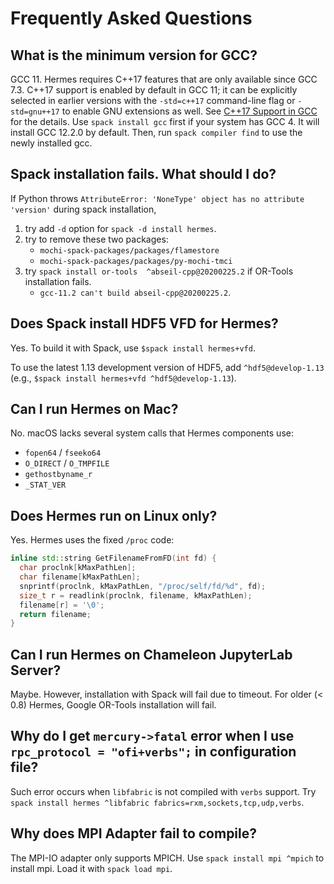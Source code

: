 # Frequently Asked Questions

## What is the minimum version for GCC?

GCC 11. Hermes requires C++17 features that are only available since GCC 7.3. C++17 support is enabled by default in GCC 11; it can be explicitly selected in earlier versions with the `-std=c++17` command-line flag or `-std=gnu++17` to enable GNU extensions as well. See [C++17 Support in GCC](https://gcc.gnu.org/projects/cxx-status.html#cxx17) for the details. Use `spack install gcc` first if your system has GCC 4. It will install GCC 12.2.0 by default. Then, run `spack compiler find` to use the newly installed gcc.

## Spack installation fails. What should I do?

If Python throws `AttributeError: 'NoneType' object has no attribute 'version'` during spack installation,

1. try add `-d` option for `spack -d install hermes`.
2. try to remove these two packages:
   - `mochi-spack-packages/packages/flamestore`
   - `mochi-spack-packages/packages/py-mochi-tmci`
3. try `spack install or-tools  ^abseil-cpp@20200225.2` if OR-Tools installation fails.
   - `gcc-11.2 can't build abseil-cpp@20200225.2`.

## Does Spack install HDF5 VFD for Hermes?

Yes. To build it with Spack, use `$spack install hermes+vfd`.

To use the latest 1.13 development version of HDF5, add `^hdf5@develop-1.13` (e.g., `$spack install hermes+vfd ^hdf5@develop-1.13`).

## Can I run Hermes on Mac?

No. macOS lacks several system calls that Hermes components use:

- `fopen64` / `fseeko64`
- `O_DIRECT` / `O_TMPFILE`
- `gethostbyname_r`
- `_STAT_VER`

## Does Hermes run on Linux only?

Yes. Hermes uses the fixed `/proc` code:

```cpp
inline std::string GetFilenameFromFD(int fd) {
  char proclnk[kMaxPathLen];
  char filename[kMaxPathLen];
  snprintf(proclnk, kMaxPathLen, "/proc/self/fd/%d", fd);
  size_t r = readlink(proclnk, filename, kMaxPathLen);
  filename[r] = '\0';
  return filename;
}
```

## Can I run Hermes on Chameleon JupyterLab Server?

Maybe. However, installation with Spack will fail due to timeout. For older (< 0.8) Hermes, Google OR-Tools installation will fail.

## Why do I get `mercury->fatal` error when I use `rpc_protocol = "ofi+verbs";` in configuration file?

Such error occurs when `libfabric` is not compiled with `verbs` support. Try `spack install hermes ^libfabric fabrics=rxm,sockets,tcp,udp,verbs`.

## Why does MPI Adapter fail to compile?

The MPI-IO adapter only supports MPICH. Use `spack install mpi ^mpich` to install mpi. Load it with `spack load mpi`.
